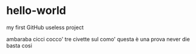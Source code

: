 # hello-world
my first GitHub useless project

ambaraba cicci cocco' tre civette sul como'
questa è una prova
never die
basta cosi
